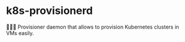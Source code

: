 # k8s-provisionerd
🐻‍❄️🧊 Provisioner daemon that allows to provision Kubernetes clusters in VMs easily.
